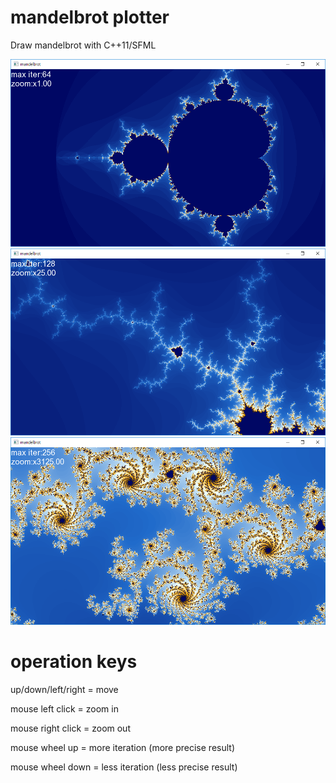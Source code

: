 # mandelbrot plotter
Draw mandelbrot with C++11/SFML

<img src="screenshot0.PNG">

<img src="screenshot1.PNG">

<img src="screenshot2.PNG">

# operation keys
up/down/left/right = move

mouse left click = zoom in

mouse right click = zoom out

mouse wheel up = more iteration (more precise result)

mouse wheel down = less iteration (less precise result)

